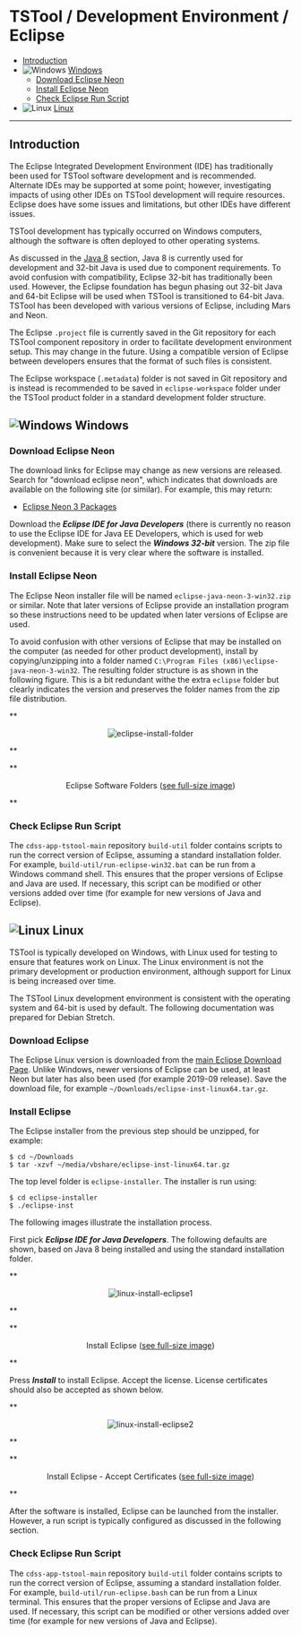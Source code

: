 # TSTool / Development Environment / Eclipse ##

* [Introduction](#introduction)
* ![Windows](../images/windows-32.png) [Windows](#windows)
	+ [Download Eclipse Neon](#download-eclipse-neon)
	+ [Install Eclipse Neon ](#install-eclipse-neon)
	+ [Check Eclipse Run Script](#check-eclipse-run-script)
* ![Linux](../images/linux-32.png) [Linux](#linux)

-----

## Introduction ##

The Eclipse Integrated Development Environment (IDE) has traditionally been used for TSTool software development and is recommended.
Alternate IDEs may be supported at some point; however, investigating impacts of using other IDEs
on TSTool development will require resources.
Eclipse does have some issues and limitations, but other IDEs have different issues.

TSTool development has typically occurred on Windows computers, although the software is often deployed to other operating systems.

As discussed in the [Java 8](java8.md) section,
Java 8 is currently used for development and 32-bit Java is used due to component requirements.
To avoid confusion with compatibility, Eclipse 32-bit has traditionally been used.
However, the Eclipse foundation has begun phasing out 32-bit Java and 64-bit Eclipse
will be used when TSTool is transitioned to 64-bit Java.
TSTool has been developed with various versions of Eclipse, including Mars and Neon.

The Eclipse `.project` file is currently saved in the Git repository for each TSTool component repository
in order to facilitate development environment setup.  This may change in the future.
Using a compatible version of Eclipse between developers ensures that the format of such files is consistent.

The Eclipse workspace (`.metadata`) folder is not saved in Git repository and is instead
is recommended to be saved in `eclipse-workspace` folder under the TSTool product folder
in a standard development folder structure.

## ![Windows](../images/windows-32.png) Windows ##

### Download Eclipse Neon ###

The download links for Eclipse may change as new versions are released.  Search for "download eclipse neon", which indicates that
downloads are available on the following site (or similar).
For example, this may return:

* [Eclipse Neon 3 Packages](http://www.eclipse.org/downloads/packages/release/Neon/3)

Download the ***Eclipse IDE for Java Developers*** (there is currently no reason to use the Eclipse IDE for Java EE Developers,
which is used for web development).  Make sure to select the ***Windows 32-bit*** version.
The zip file is convenient because it is very clear where the software is installed.

### Install Eclipse Neon ###

The Eclipse Neon installer file will be named `eclipse-java-neon-3-win32.zip` or similar.
Note that later versions of Eclipse provide an installation program so these instructions need to be updated when later versions of Eclipse are used.

To avoid confusion with other versions of Eclipse that may be installed on the computer (as needed for other product development),
install by copying/unzipping into a folder named `C:\Program Files (x86)\eclipse-java-neon-3-win32`.
The resulting folder structure is as shown in the following figure.
This is a bit redundant withe the extra `eclipse` folder but clearly indicates the version and preserves the folder names from the zip file distribution.

**<p style="text-align: center;">
![eclipse-install-folder](images/eclipse-install-folder.png)
</p>**

**<p style="text-align: center;">
Eclipse Software Folders (<a href="../images/eclipse-install-folder.png">see full-size image</a>)
</p>**

### Check Eclipse Run Script ###

The `cdss-app-tstool-main` repository `build-util` folder contains scripts to run the correct version of Eclipse,
assuming a standard installation folder.  For example, `build-util/run-eclipse-win32.bat` can be run from a Windows command shell.
This ensures that the proper versions of Eclipse and Java are used.
If necessary, this script can be modified or other versions added over time (for example for new versions of Java and Eclipse).

## ![Linux](../images/linux-32.png) Linux ##

TSTool is typically developed on Windows, with Linux used for testing to ensure that features work on Linux.
The Linux environment is not the primary development or production environment,
although support for Linux is being increased over time.

The TSTool Linux development environment is consistent with the operating system and 64-bit is used by default.
The following documentation was prepared for Debian Stretch.

### Download Eclipse ###

The Eclipse Linux version is downloaded from the
[main Eclipse Download Page](https://www.eclipse.org/downloads/packages/release/neon/2/eclipse-ide-java-developers).
Unlike Windows, newer versions of Eclipse can be used,
at least Neon but later has also been used (for example 2019-09 release).
Save the download file, for example `~/Downloads/eclipse-inst-linux64.tar.gz`.

### Install Eclipse ###

The Eclipse installer from the previous step should be unzipped, for example:

```
$ cd ~/Downloads
$ tar -xzvf ~/media/vbshare/eclipse-inst-linux64.tar.gz
```

The top level folder is `eclipse-installer`.  The installer is run using:

```
$ cd eclipse-installer
$ ./eclipse-inst
```

The following images illustrate the installation process.

First pick ***Eclipse IDE for Java Developers***.
The following defaults are shown, based on Java 8 being installed and using the standard
installation folder.

**<p style="text-align: center;">
![linux-install-eclipse1](images/linux-install-eclipse1.png)
</p>**

**<p style="text-align: center;">
Install Eclipse (<a href="../images/linux-install-eclipse1.png">see full-size image</a>)
</p>**

Press ***Install*** to install Eclipse.  Accept the license.
License certificates should also be accepted as shown below.

**<p style="text-align: center;">
![linux-install-eclipse2](images/linux-install-eclipse2.png)
</p>**

**<p style="text-align: center;">
Install Eclipse - Accept Certificates (<a href="../images/linux-install-eclipse2.png">see full-size image</a>)
</p>**

After the software is installed, Eclipse can be launched from the installer.
However, a run script is typically configured as discussed in the following section.

### Check Eclipse Run Script ###

The `cdss-app-tstool-main` repository `build-util` folder contains scripts to run the correct version of Eclipse,
assuming a standard installation folder.
For example, `build-util/run-eclipse.bash` can be run from a Linux terminal.
This ensures that the proper versions of Eclipse and Java are used.
If necessary, this script can be modified or other versions added over time (for example for new versions of Java and Eclipse).
